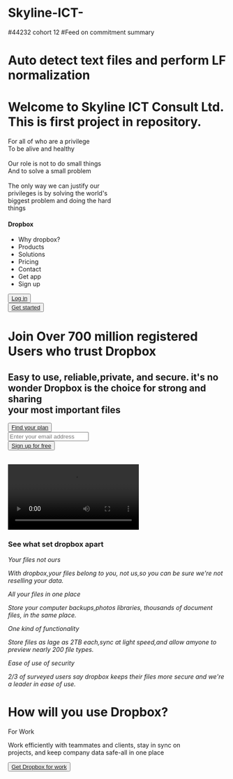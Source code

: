 # Skyline-ICT-
#44232 cohort 12
#Feed on commitment summary
# Auto detect text files and perform LF normalization
<h1>Welcome to Skyline ICT Consult Ltd.<br>This is first project in repository.
    </h1>

<p>For all of who are a privilege<br>To be alive and healthy
  <br><br>
  Our role is not to do small things<br>And to solve a small problem
  <br><br>
  The only way we can justify our<br>privileges is by solving the world's<br>biggest problem and doing the hard<br>things
</p>
<!DOCTYPE html>
<html lang="en">
<head>
<meta charset="UTF-8">
<meta name="viewport" content="width=device-width, initial-scale=1.0">

<a href="https://github.com/Ugoamah10/Skyline-ICT-.git"></a>
</head>
<body>
<div class="logo">

<h4>Dropbox</h4>
<ul>
<li>Why dropbox?</li>
<li>Products</li>
<li>Solutions</li>
<li>Pricing</li>
<i class="fa-solid fa-globe fa-2xs"></i>

<li>Contact</li>
<li>Get app</li>
<li>Sign up</li>
</ul>
<div class="login-btn">
<button>
<a href="#">Log in</a>
</button>
</div>
<div class="started-btn">
<button>
<a href="#">Get started<i class="fa-solid fa-arrow-right fa-2xs"></i></a>
</button>           
</div>
</div>
<div class="dave">

<h1>Join Over 700 million registered 
<br> Users who trust Dropbox
</h1>
<h2>Easy to use, reliable,private, and secure. it's no wonder Dropbox is the choice for strong and sharing
<br>your most important files
</h2>
<div class="plan-btn">
<button>
<a href="#">Find your plan</a><span><i class="fa-solid fa-arrow-right-long fa-xs"></i></span>
</button>
<table>
<div class="email">
<tr>
<form action="/patience.html">
<label for="email"></label>
<input type="text" id="email" name="email" placeholder="Enter your email address">

</form>
</tr>
</div>
<div class="btn-sign">
<tr>
<button>
<a href="#">Sign up for free</a>
</button>
</tr>
</div>
</table>

<video  controls autoplay loop src="/image/Dropbox_Homepage.mp4"></video>
<h3>See what set dropbox apart</h3>
</div>
<div class="content">

<div class="boxes">
<span><i class="fa-solid fa-face-smile"></i></span>
<i>  
<p class="p">Your files not ours</p>

<p class="p1">With dropbox,your files belong to you,
not us,so you can be sure we're not reselling your data.</p>
</i>    

</div>
<div class="boxes">
<span>
<i class="fa-solid fa-folder-open"></i>
</span>
<i>                       
<p class="p">All your files in one place
</p>

<p class="p1">Store your computer backups,photos
libraries, thousands of document files, in the same place.</p>
</i>
</div>
<div class="boxes">
<span><i class="fa-solid fa-gears"></i></span>
<i>
<p class="p">One kind of functionality</p>

<p class="p1">  Store files as lage as 2TB
 each,sync at light speed,and allow 
 amyone to preview nearly 200 file types.
</p>
</i>
    
</div>
            
<div class="boxes">
<span><i class="fa-solid fa-shield"></i></span>
<i>
<p class="p">Ease of use of security</p>
                    
<p class="p1">2/3 of surveyed users say dropbox keeps 
their files more secure and we're a leader in ease of use.
</p>                
</i>    
        
</div>
</div>
<div class="article1">
<h1>How will you use Dropbox?</h1>
<p>For Work</p>            
<p>Work efficiently with teammates and clients, stay in sync on<br>projects, and keep company data safe-all in one place
</p>
<button>
<a href="#">Get Dropbox for work</a>
</button>
</div>    
</div>

</body>
</html>
    
